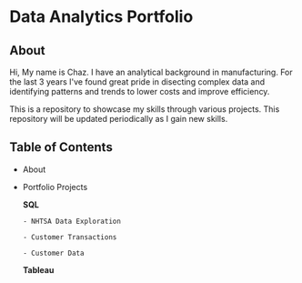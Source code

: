 # Data Analytics Portfolio
## About

Hi, My name is Chaz. I have an analytical background in manufacturing. For the last 3 years I've found great pride in disecting complex data and identifying patterns and trends to lower costs and improve efficiency.

This is a repository to showcase my skills through various projects. This repository will be updated periodically as I gain new skills.

## Table of Contents

- About
   
- Portfolio Projects
    
  **SQL**
        
      - NHTSA Data Exploration 
          
      - Customer Transactions
          
      - Customer Data

  **Tableau** 



          





